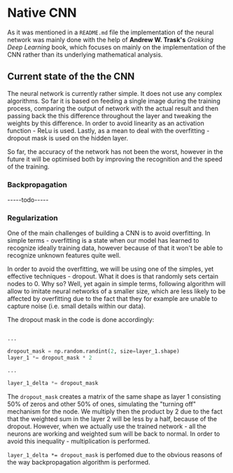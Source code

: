 # Native CNN

As it was mentioned in a `README.md` file the implementation of the neural network was mainly done with the help of **Andrew W. Trask's** _*Grokking Deep Learning*_ book, which focuses on mainly on the implementation of the CNN rather than its underlying mathematical analysis.

## Current state of the the CNN

The neural network is currently rather simple. It does not use any complex algorithms. So far it is based on feeding a single image during the training process, comparing the output of network with the actual result and then passing back the this difference throughout the layer and tweaking the weights by this difference. In order to avoid linearity as an activation function - ReLu is used. Lastly, as a mean to deal with the overfitting - dropout mask is used on the hidden layer.

So far, the accuracy of the network has not been the worst, however in the future it will be optimised both by improving the recognition and the speed of the training.

### Backpropagation

-----todo-----

### Regularization

One of the main challenges of building a CNN is to avoid overfitting. In simple terms - overfitting is a state when our model has learned to recognize ideally training data, however because of that it won't be able to recognize unknown features quite well.

In order to avoid the overfitting, we will be using one of the simples, yet effective techniques - dropout. What it does is that randomly sets certain nodes to 0. Why so? Well, yet again in simple terms, following algorithm will allow to imitate neural networks of a smaller size, which are less likely to be affected by overfitting due to the fact that they for example are unable to capture noise (i.e. small details within our data).

The dropout mask in the code is done accordingly:

```python

...

dropout_mask = np.random.randint(2, size=layer_1.shape)
layer_1 *= dropout_mask * 2

...

layer_1_delta *= dropout_mask

```

The `dropout_mask` creates a matrix of the same shape as layer 1 consisting 50% of zeros and other 50% of ones, simulating the "turning off" mechanism for the node. We multiply then the product by 2 due to the fact that the weighted sum in the layer 2 will be less by a half, because of the dropout. However, when we actually use the trained network - all the neurons are working and weighted sum will be back to normal. In order to avoid this inequality - multiplication is performed.

`layer_1_delta *= dropout_mask` is perfomed due to the obvious reasons of the way backpropagation algorithm is performed.
